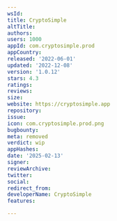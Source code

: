 ```yaml
---
wsId: 
title: CryptoSimple
altTitle: 
authors: 
users: 1000
appId: com.cryptosimple.prod
appCountry: 
released: '2022-06-01'
updated: '2022-12-08'
version: '1.0.12'
stars: 4.3
ratings: 
reviews: 
size: 
website: https://cryptosimple.app
repository: 
issue: 
icon: com.cryptosimple.prod.png
bugbounty: 
meta: removed
verdict: wip
appHashes: 
date: '2025-02-13'
signer: 
reviewArchive: 
twitter: 
social: 
redirect_from: 
developerName: CryptoSimple
features: 

---
```


